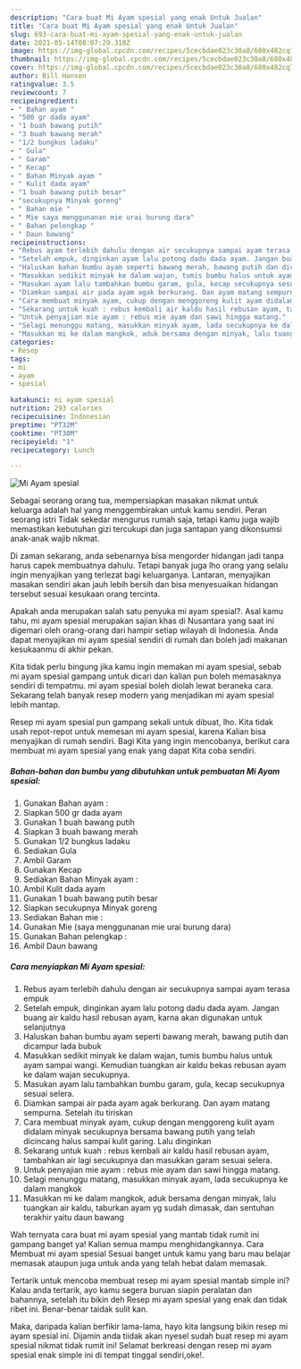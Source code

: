 ```yaml
---
description: "Cara buat Mi Ayam spesial yang enak Untuk Jualan"
title: "Cara buat Mi Ayam spesial yang enak Untuk Jualan"
slug: 693-cara-buat-mi-ayam-spesial-yang-enak-untuk-jualan
date: 2021-05-14T08:07:29.318Z
image: https://img-global.cpcdn.com/recipes/5cecbdae023c30a8/680x482cq70/mi-ayam-spesial-foto-resep-utama.jpg
thumbnail: https://img-global.cpcdn.com/recipes/5cecbdae023c30a8/680x482cq70/mi-ayam-spesial-foto-resep-utama.jpg
cover: https://img-global.cpcdn.com/recipes/5cecbdae023c30a8/680x482cq70/mi-ayam-spesial-foto-resep-utama.jpg
author: Bill Hansen
ratingvalue: 3.5
reviewcount: 7
recipeingredient:
- " Bahan ayam "
- "500 gr dada ayam"
- "1 buah bawang putih"
- "3 buah bawang merah"
- "1/2 bungkus ladaku"
- " Gula"
- " Garam"
- " Kecap"
- " Bahan Minyak ayam "
- " Kulit dada ayam"
- "1 buah bawang putih besar"
- "secukupnya Minyak goreng"
- " Bahan mie "
- " Mie saya menggunanan mie urai burung dara"
- " Bahan pelengkap "
- " Daun bawang"
recipeinstructions:
- "Rebus ayam terlebih dahulu dengan air secukupnya sampai ayam terasa empuk"
- "Setelah empuk, dinginkan ayam lalu potong dadu dada ayam. Jangan buang air kaldu hasil rebusan ayam, karna akan digunakan untuk selanjutnya"
- "Haluskan bahan bumbu ayam seperti bawang merah, bawang putih dan dicampur lada bubuk"
- "Masukkan sedikit minyak ke dalam wajan, tumis bumbu halus untuk ayam sampai wangi. Kemudian tuangkan air kaldu bekas rebusan ayam ke dalam wajan secukupnya."
- "Masukan ayam lalu tambahkan bumbu garam, gula, kecap secukupnya sesuai selera."
- "Diamkan sampai air pada ayam agak berkurang. Dan ayam matang sempurna. Setelah itu tiriskan"
- "Cara membuat minyak ayam, cukup dengan menggoreng kulit ayam didalam minyak secukupnya bersama bawang putih yang telah dicincang halus sampai kulit garing. Lalu dinginkan"
- "Sekarang untuk kuah : rebus kembali air kaldu hasil rebusan ayam, tambahkan air lagi secukupnya dan masukkan garam sesuai selera."
- "Untuk penyajian mie ayam : rebus mie ayam dan sawi hingga matang."
- "Selagi menunggu matang, masukkan minyak ayam, lada secukupnya ke dalam mangkok"
- "Masukkan mi ke dalam mangkok, aduk bersama dengan minyak, lalu tuangkan air kaldu, taburkan ayam yg sudah dimasak, dan sentuhan terakhir yaitu daun bawang"
categories:
- Resep
tags:
- mi
- ayam
- spesial

katakunci: mi ayam spesial 
nutrition: 293 calories
recipecuisine: Indonesian
preptime: "PT32M"
cooktime: "PT30M"
recipeyield: "1"
recipecategory: Lunch

---
```



![Mi Ayam spesial](https://img-global.cpcdn.com/recipes/5cecbdae023c30a8/680x482cq70/mi-ayam-spesial-foto-resep-utama.jpg)

Sebagai seorang orang tua, mempersiapkan masakan nikmat untuk keluarga adalah hal yang menggembirakan untuk kamu sendiri. Peran seorang istri Tidak sekedar mengurus rumah saja, tetapi kamu juga wajib memastikan kebutuhan gizi tercukupi dan juga santapan yang dikonsumsi anak-anak wajib nikmat.

Di zaman  sekarang, anda sebenarnya bisa mengorder hidangan jadi tanpa harus capek membuatnya dahulu. Tetapi banyak juga lho orang yang selalu ingin menyajikan yang terlezat bagi keluarganya. Lantaran, menyajikan masakan sendiri akan jauh lebih bersih dan bisa menyesuaikan hidangan tersebut sesuai kesukaan orang tercinta. 



Apakah anda merupakan salah satu penyuka mi ayam spesial?. Asal kamu tahu, mi ayam spesial merupakan sajian khas di Nusantara yang saat ini digemari oleh orang-orang dari hampir setiap wilayah di Indonesia. Anda dapat menyajikan mi ayam spesial sendiri di rumah dan boleh jadi makanan kesukaanmu di akhir pekan.

Kita tidak perlu bingung jika kamu ingin memakan mi ayam spesial, sebab mi ayam spesial gampang untuk dicari dan kalian pun boleh memasaknya sendiri di tempatmu. mi ayam spesial boleh diolah lewat beraneka cara. Sekarang telah banyak resep modern yang menjadikan mi ayam spesial lebih mantap.

Resep mi ayam spesial pun gampang sekali untuk dibuat, lho. Kita tidak usah repot-repot untuk memesan mi ayam spesial, karena Kalian bisa menyajikan di rumah sendiri. Bagi Kita yang ingin mencobanya, berikut cara membuat mi ayam spesial yang enak yang dapat Kita coba sendiri.

<!--inarticleads1-->

##### Bahan-bahan dan bumbu yang dibutuhkan untuk pembuatan Mi Ayam spesial:

1. Gunakan  Bahan ayam :
1. Siapkan 500 gr dada ayam
1. Gunakan 1 buah bawang putih
1. Siapkan 3 buah bawang merah
1. Gunakan 1/2 bungkus ladaku
1. Sediakan  Gula
1. Ambil  Garam
1. Gunakan  Kecap
1. Sediakan  Bahan Minyak ayam :
1. Ambil  Kulit dada ayam
1. Gunakan 1 buah bawang putih besar
1. Siapkan secukupnya Minyak goreng
1. Sediakan  Bahan mie :
1. Gunakan  Mie (saya menggunanan mie urai burung dara)
1. Gunakan  Bahan pelengkap :
1. Ambil  Daun bawang




<!--inarticleads2-->

##### Cara menyiapkan Mi Ayam spesial:

1. Rebus ayam terlebih dahulu dengan air secukupnya sampai ayam terasa empuk
1. Setelah empuk, dinginkan ayam lalu potong dadu dada ayam. Jangan buang air kaldu hasil rebusan ayam, karna akan digunakan untuk selanjutnya
1. Haluskan bahan bumbu ayam seperti bawang merah, bawang putih dan dicampur lada bubuk
1. Masukkan sedikit minyak ke dalam wajan, tumis bumbu halus untuk ayam sampai wangi. Kemudian tuangkan air kaldu bekas rebusan ayam ke dalam wajan secukupnya.
1. Masukan ayam lalu tambahkan bumbu garam, gula, kecap secukupnya sesuai selera.
1. Diamkan sampai air pada ayam agak berkurang. Dan ayam matang sempurna. Setelah itu tiriskan
1. Cara membuat minyak ayam, cukup dengan menggoreng kulit ayam didalam minyak secukupnya bersama bawang putih yang telah dicincang halus sampai kulit garing. Lalu dinginkan
1. Sekarang untuk kuah : rebus kembali air kaldu hasil rebusan ayam, tambahkan air lagi secukupnya dan masukkan garam sesuai selera.
1. Untuk penyajian mie ayam : rebus mie ayam dan sawi hingga matang.
1. Selagi menunggu matang, masukkan minyak ayam, lada secukupnya ke dalam mangkok
1. Masukkan mi ke dalam mangkok, aduk bersama dengan minyak, lalu tuangkan air kaldu, taburkan ayam yg sudah dimasak, dan sentuhan terakhir yaitu daun bawang




Wah ternyata cara buat mi ayam spesial yang mantab tidak rumit ini gampang banget ya! Kalian semua mampu menghidangkannya. Cara Membuat mi ayam spesial Sesuai banget untuk kamu yang baru mau belajar memasak ataupun juga untuk anda yang telah hebat dalam memasak.

Tertarik untuk mencoba membuat resep mi ayam spesial mantab simple ini? Kalau anda tertarik, ayo kamu segera buruan siapin peralatan dan bahannya, setelah itu bikin deh Resep mi ayam spesial yang enak dan tidak ribet ini. Benar-benar taidak sulit kan. 

Maka, daripada kalian berfikir lama-lama, hayo kita langsung bikin resep mi ayam spesial ini. Dijamin anda tiidak akan nyesel sudah buat resep mi ayam spesial nikmat tidak rumit ini! Selamat berkreasi dengan resep mi ayam spesial enak simple ini di tempat tinggal sendiri,oke!.

